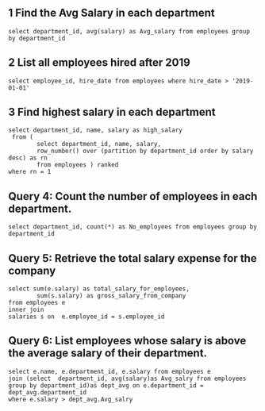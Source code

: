 ## 1 Find the Avg Salary in each department
```
select department_id, avg(salary) as Avg_salary from employees group by department_id
```

## 2 List all employees hired after 2019
```
select employee_id, hire_date from employees where hire_date > '2019-01-01'
```
## 3 Find highest salary in each department
```
select department_id, name, salary as high_salary
 from (
        select department_id, name, salary,
        row_number() over (partition by department_id order by salary desc) as rn
        from employees ) ranked
where rn = 1
```
## Query 4: Count the number of employees in each department.
```
select department_id, count(*) as No_employees from employees group by department_id
```
## Query 5: Retrieve the total salary expense for the company
```
select sum(e.salary) as total_salary_for_employees,
		sum(s.salary) as gross_salary_from_company 
from employees e 
inner join 
salaries s on  e.employee_id = s.employee_id
```

## Query 6: List employees whose salary is above the average salary of their department.
``` 
select e.name, e.department_id, e.salary from employees e
join (select  department_id, avg(salary)as Avg_salry from employees
group by department_id)as dept_avg on e.department_id = dept_avg.department_id
where e.salary > dept_avg.Avg_salry
```
